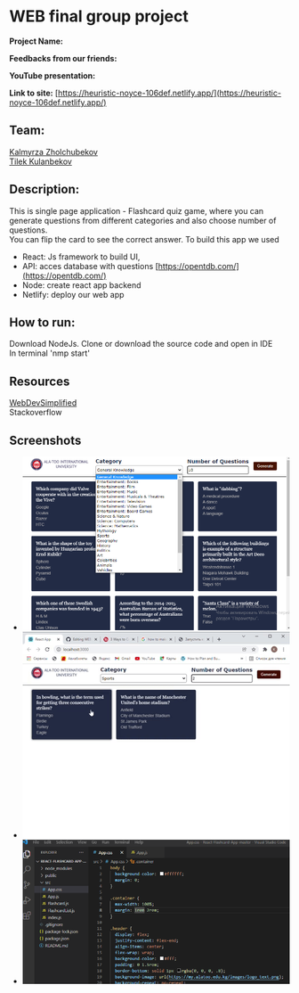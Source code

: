 # WEB final group project

**Project Name:** 

**Feedbacks from our friends:** 

**YouTube presentation:** 

**Link to site:** [https://heuristic-noyce-106def.netlify.app/](https://heuristic-noyce-106def.netlify.app/)


## Team:
[Kalmyrza Zholchubekov](https://github.com/KalmyrzaFx)  
[Tilek Kulanbekov](https://github.com/TilekKulanbekov)

## Description:  
This is single page application - Flashcard quiz game, where you can generate questions from different categories and also choose number of questions.  
You can flip the card to see the correct answer. To build this app we used 
- React: Js framework to build UI,
- API:  acces database with questions [https://opentdb.com/](https://opentdb.com/)
- Node:  create react app backend 
- Netlify: deploy our web app

## How to run:
Download NodeJs. Clone or download the source code and open in IDE  
In terminal 'nmp start'

## Resources  
[WebDevSimplified](https://www.youtube.com/watch?v=hEtZ040fsD8&t=2715s&ab_channel=WebDevSimplified)  
Stackoverflow 


## Screenshots  
- ![](/Screenshots/website.png)
- ![](/Screenshots/giphy.gif)
- ![](/Screenshots/VsCode.PNG)
